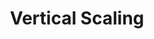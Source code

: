 ---
title: Vertical Scaling
menu:
  docs_{{ .version }}:
    identifier: cas-vertical-scaling
    name: Vertical Scaling
    parent: cas-scaling
    weight: 20
menu_name: docs_{{ .version }}
---